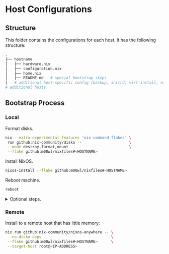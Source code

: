 # Host Configurations

## Structure

This folder contains the configurations for each host.
It has the following structure:

```bash
.
├── hostname
│   ├── hardware.nix
│   ├── configuration.nix
│   ├── home.nix
│   ├── README.md   # special bootstrap steps
│   # additional host-specific config (backup, initrd, virt-install, etc.)
# additional hosts
```

## Bootstrap Process

### Local

Format disks.

```bash
nix --extra-experimental-features 'nix-command flakes' \
 run github:nix-community/disko --                     \
 --mode destroy,format,mount                           \
 --flake github:m00wl/nixfiles#<HOSTNAME>
```

Install NixOS.

```bash
nixos-install --flake github:m00wl/nixfiles#<HOSTNAME>
```

Reboot machine.

```bash
reboot
```

<details>

<summary> Optional steps. </summary>

Set password.

```bash
passwd m00wl
```

Set configuration.

```bash
git clone git@github.com:m00wl/nixfiles.git /home/m00wl/nixfiles
ln -s /home/m00wl/nixfiles/flake.nix /etc/nixos/flake.nix
```

</details>

### Remote

Install to a remote host that has little memory:

```bash
nix run github:nix-community/nixos-anywhere -- \
 --no-disko-deps                               \
 --flake github:m00wl/nixfiles#<HOSTNAME>      \
 --target-host root@<IP-ADDRESS>
```
